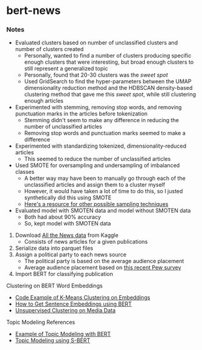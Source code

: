 # bert-news

### Notes
- Evaluated clusters based on number of unclassified clusters and number of clusters created
	- Personally, wanted to find a number of clusters producing specific enough clusters that were interesting, but broad enough clusters to still represent a generalized topic
	- Personally, found that 20-30 clusters was the *sweet spot*
	- Used GridSearch to find the hyper-parameters between the UMAP dimensionality reduction method and the HDBSCAN density-based clustering method that gave me this *sweet spot*, while still clustering enough articles 
- Experimented with stemming, removing stop words, and removing punctuation marks in the articles before tokenization
	- Stemming didn't seem to make any difference in reducing the number of unclassified articles
	- Removing stop words and punctuation marks seemed to make a difference
- Experimented with standardizing tokenized, dimensionality-reduced articles
	- This seemed to reduce the number of unclassified articles
- Used SMOTE for oversampling and undersampling of imbalanced classes
	- A better way may have been to manually go through each of the unclassified articles and assign them to a cluster myself
	- However, it would have taken a lot of time to do this, so I justed synthetically did this using SMOTE
	- [Here's a resource for other possible sampling techniques](https://towardsdatascience.com/how-i-handled-imbalanced-text-data-ba9b757ab1d8)
- Evaluated model with SMOTEN data and model without SMOTEN data
	- Both had about 90% accuracy
	- So, kept model with SMOTEN data

1. Download [All the News data](https://www.kaggle.com/snapcrack/all-the-news) from Kaggle
    - Consists of news articles for a given publications
2. Serialize data into parquet files
3. Assign a political party to each news source
    - The political party is based on the average audience placement
    - Average audience placement based on [this recent Pew survey](https://www.journalism.org/2020/01/24/americans-are-divided-by-party-in-the-sources-they-turn-to-for-political-news/)
4. Import BERT for classifying publication


Clustering on BERT Word Embeddings
- [Code Example of K-Means Clustering on Embeddings](https://www.sbert.net/examples/applications/clustering/README.html#topic-modeling)
- [How to Get Sentence Embeddings using BERT](https://datascience.stackexchange.com/a/65165/93566)
- [Unsupervised Clustering on Media Data](https://www.kaggle.com/miguelniblock/predict-the-author-unsupervised-nlp-lsa-and-bow)

Topic Modeling References
- [Example of Topic Modeling with BERT](https://towardsdatascience.com/topic-modeling-with-bert-779f7db187e6)
- [Topic Modeling using S-BERT](https://www.sbert.net/examples/applications/clustering/README.html#topic-modeling)
